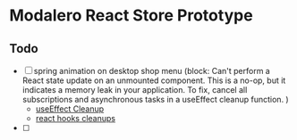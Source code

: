 # Modalero React Store Prototype 

## Todo 

- [ ] spring animation on desktop shop menu (block: Can't perform a React state update on an unmounted component. This is a no-op, but it indicates a memory leak in your application. To fix, cancel all subscriptions and asynchronous tasks in a useEffect cleanup function. )
    - [useEffect Cleanup ](https://dev.to/otamnitram/react-useeffect-cleanup-how-and-when-to-use-it-2hbm)
    - [react hooks cleanups](https://medium.com/@alicantorun/react-hooks-usestate-and-useeffect-useref-with-cleanups-166d9231b6e4)
- [  ] 